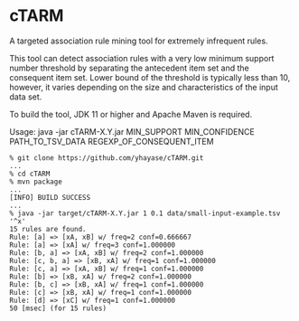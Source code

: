 # cTARM
A targeted association rule mining tool for extremely infrequent rules.

This tool can detect association rules with a very low minimum support number threshold by separating the antecedent item set and the consequent item set.
Lower bound of the threshold is typically less than 10, however, it varies depending on the size and characteristics of the input data set.

To build the tool, JDK 11 or higher and Apache Maven is required.

Usage: java -jar cTARM-X.Y.jar MIN_SUPPORT MIN_CONFIDENCE PATH_TO_TSV_DATA REGEXP_OF_CONSEQUENT_ITEM


```
% git clone https://github.com/yhayase/cTARM.git
...
% cd cTARM
% mvn package
...
[INFO] BUILD SUCCESS
...
% java -jar target/cTARM-X.Y.jar 1 0.1 data/small-input-example.tsv '^x'
15 rules are found.
Rule: [a] => [xA, xB] w/ freq=2 conf=0.666667
Rule: [a] => [xA] w/ freq=3 conf=1.000000
Rule: [b, a] => [xA, xB] w/ freq=2 conf=1.000000
Rule: [c, b, a] => [xB, xA] w/ freq=1 conf=1.000000
Rule: [c, a] => [xA, xB] w/ freq=1 conf=1.000000
Rule: [b] => [xB, xA] w/ freq=2 conf=1.000000
Rule: [b, c] => [xB, xA] w/ freq=1 conf=1.000000
Rule: [c] => [xB, xA] w/ freq=1 conf=1.000000
Rule: [d] => [xC] w/ freq=1 conf=1.000000
50 [msec] (for 15 rules)
```
